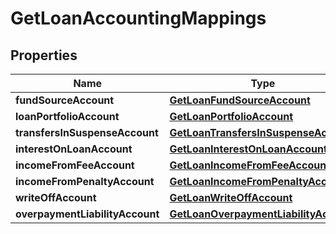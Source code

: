 # GetLoanAccountingMappings

## Properties
Name | Type | Description | Notes
------------ | ------------- | ------------- | -------------
**fundSourceAccount** | [**GetLoanFundSourceAccount**](GetLoanFundSourceAccount.md) |  |  [optional]
**loanPortfolioAccount** | [**GetLoanPortfolioAccount**](GetLoanPortfolioAccount.md) |  |  [optional]
**transfersInSuspenseAccount** | [**GetLoanTransfersInSuspenseAccount**](GetLoanTransfersInSuspenseAccount.md) |  |  [optional]
**interestOnLoanAccount** | [**GetLoanInterestOnLoanAccount**](GetLoanInterestOnLoanAccount.md) |  |  [optional]
**incomeFromFeeAccount** | [**GetLoanIncomeFromFeeAccount**](GetLoanIncomeFromFeeAccount.md) |  |  [optional]
**incomeFromPenaltyAccount** | [**GetLoanIncomeFromPenaltyAccount**](GetLoanIncomeFromPenaltyAccount.md) |  |  [optional]
**writeOffAccount** | [**GetLoanWriteOffAccount**](GetLoanWriteOffAccount.md) |  |  [optional]
**overpaymentLiabilityAccount** | [**GetLoanOverpaymentLiabilityAccount**](GetLoanOverpaymentLiabilityAccount.md) |  |  [optional]
